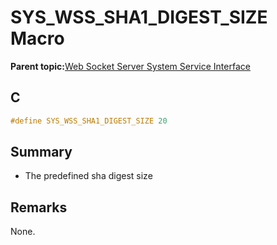# SYS\_WSS\_SHA1\_DIGEST\_SIZE Macro

**Parent topic:**[Web Socket Server System Service Interface](GUID-9DCBB817-ECC8-46C6-954B-F6B0D8F5C0BC.md)

## C

```c
#define SYS_WSS_SHA1_DIGEST_SIZE 20

```

## Summary

-   The predefined sha digest size


## Remarks

None.

